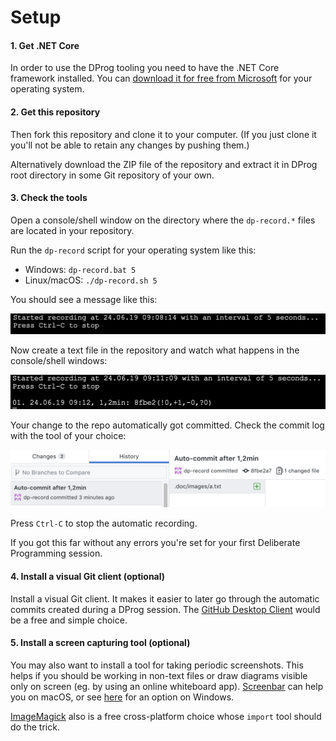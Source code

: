 # Setup
#### 1. Get .NET Core
In order to use the DProg tooling you need to have the .NET Core framework installed. You can [download it for free from Microsoft](https://dotnet.microsoft.com/download) for your operating system.

#### 2. Get this repository
Then fork this repository and clone it to your computer. (If you just clone it you'll not be able to retain any changes by pushing them.)

Alternatively download the ZIP file of the repository and extract it in DProg root directory in some Git repository of your own.

#### 3. Check the tools
Open a console/shell window on the directory where the `dp-record.*` files are located in your repository.

Run the `dp-record` script for your operating system like this:

* Windows: `dp-record.bat 5`
* Linux/macOS: `./dp-record.sh 5`

You should see a message like this:

![](images/tool_check.png)

Now create a text file in the repository and watch what happens in the console/shell windows:

![](images/tool_check_change.png)

Your change to the repo automatically got committed. Check the commit log with the tool of your choice:

![](images/tool_check_log.png)

Press `Ctrl-C` to stop the automatic recording.

If you got this far without any errors you're set for your first Deliberate Programming session.

#### 4. Install a visual Git client (optional)
Install a visual Git client. It makes it easier to later go through the automatic commits created during a DProg session. The [GitHub Desktop Client](https://desktop.github.com/) would be a free and simple choice.

#### 5. Install a screen capturing tool (optional)
You may also want to install a tool for taking periodic screenshots. This helps if you should be working in non-text files or draw diagrams visible only on screen (eg. by using an online whiteboard app). [Screenbar](https://apps.apple.com/us/app/screenbar/id1329392611?ls=1) can help you on macOS, or see [here](https://www.guidingtech.com/56099/automatically-take-screenshots-windows-pc/) for an option on Windows.

[ImageMagick](https://imagemagick.org/) also is a free cross-platform choice whose `import` tool should do the trick.
